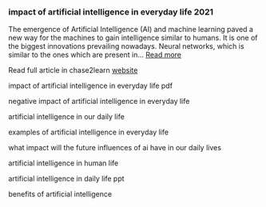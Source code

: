 ### impact of artificial intelligence in everyday life 2021

The emergence of Artificial Intelligence (AI) and machine learning paved a new way for the machines to gain intelligence similar to humans. It is one of the biggest innovations prevailing nowadays. Neural networks, which is similar to the ones which are present in… [Read more](https://www.chase2learn.com/2020/12/impact-of-artificial-intelligence-in-everyday-life.html)

Read full article in chase2learn [website](https://www.chase2learn.com/2020/12/impact-of-artificial-intelligence-in-everyday-life.html)

impact of artificial intelligence in everyday life pdf

negative impact of artificial intelligence in everyday life

artificial intelligence in our daily life

examples of artificial intelligence in everyday life

what impact will the future influences of ai have in our daily lives

artificial intelligence in human life

artificial intelligence in daily life ppt

benefits of artificial intelligence
